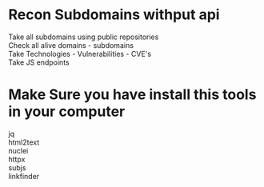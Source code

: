 # Recon Subdomains withput api
Take all subdomains using public repositories \
Check all alive domains - subdomains \
Take Technologies - Vulnerabilities - CVE's \
Take JS endpoints

# Make Sure you have install this tools in your computer
jq \
html2text \
nuclei \
httpx \
subjs \
linkfinder



